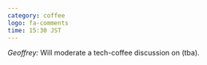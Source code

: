 ```yaml
---
category: coffee
logo: fa-comments
time: 15:30 JST
---
```


*Geoffrey:* Will moderate a tech-coffee discussion on (tba).
